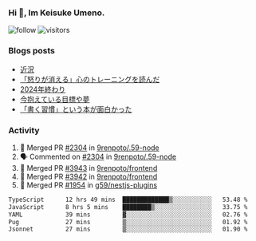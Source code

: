 ### Hi 👋, Im Keisuke Umeno.

<!--
**9renpoto/9renpoto** is a ✨ _special_ ✨ repository because its `README.md` (this file) appears on your GitHub profile.

Here are some ideas to get you started:

- 🔭 I’m currently working on ...
- 🌱 I’m currently learning ...
- 👯 I’m looking to collaborate on ...
- 🤔 I’m looking for help with ...
- 💬 Ask me about ...
- 📫 How to reach me: ...
- 😄 Pronouns: ...
- ⚡ Fun fact: ...
-->

![follow](https://img.shields.io/github/followers/9renpoto?label=Follow&style=social)
![visitors](https://komarev.com/ghpvc/?username=9renpoto&label=Profile%20views&color=0e75b6&style=flat)

### Blogs posts

<!-- BLOG-POST-LIST:START -->
- [近況](https://9renpoto.win/entry/2025/04/05/current_status)
- [「怒りが消える」心のトレーニングを読んだ](https://9renpoto.win/entry/2025/02/01/anger-management)
- [2024年終わり](https://9renpoto.win/entry/2024/12/31/2024-end)
- [今抱えている目標や夢](https://9renpoto.win/entry/2024/12/02/objective)
- [「書く習慣」という本が面白かった](https://9renpoto.win/entry/2024/11/11/leave_a_feeling_sad)
<!-- BLOG-POST-LIST:END -->

### Activity

<!--START_SECTION:activity-->
1. 🎉 Merged PR [#2304](https://github.com/9renpoto/.59-node/pull/2304) in [9renpoto/.59-node](https://github.com/9renpoto/.59-node)
2. 🗣 Commented on [#2304](https://github.com/9renpoto/.59-node/pull/2304#issuecomment-2819702918) in [9renpoto/.59-node](https://github.com/9renpoto/.59-node)
3. 🎉 Merged PR [#3943](https://github.com/9renpoto/frontend/pull/3943) in [9renpoto/frontend](https://github.com/9renpoto/frontend)
4. 🎉 Merged PR [#3942](https://github.com/9renpoto/frontend/pull/3942) in [9renpoto/frontend](https://github.com/9renpoto/frontend)
5. 🎉 Merged PR [#1954](https://github.com/g59/nestjs-plugins/pull/1954) in [g59/nestjs-plugins](https://github.com/g59/nestjs-plugins)
<!--END_SECTION:activity-->

<!--START_SECTION:waka-->

```txt
TypeScript      12 hrs 49 mins  █████████████▒░░░░░░░░░░░   53.48 %
JavaScript      8 hrs 5 mins    ████████▒░░░░░░░░░░░░░░░░   33.75 %
YAML            39 mins         ▓░░░░░░░░░░░░░░░░░░░░░░░░   02.76 %
Pug             27 mins         ▒░░░░░░░░░░░░░░░░░░░░░░░░   01.92 %
Jsonnet         27 mins         ▒░░░░░░░░░░░░░░░░░░░░░░░░   01.90 %
```

<!--END_SECTION:waka-->
